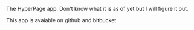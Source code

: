 The HyperPage app.  Don't know what it is as of yet but I will figure it out.

This app is avaiable on github and bitbucket
